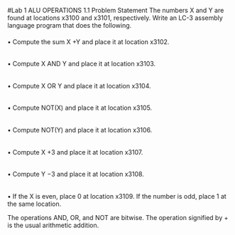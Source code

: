 
#Lab 1 ALU OPERATIONS
1.1 Problem Statement
The numbers X and Y are found at locations x3100 and x3101, respectively. Write an LC-3 assembly
language program that does the following.
####
• Compute the sum X +Y and place it at location x3102.
######
• Compute X AND Y and place it at location x3103.
######
• Compute X OR Y and place it at location x3104.
######
• Compute NOT(X) and place it at location x3105.
######
• Compute NOT(Y) and place it at location x3106.
######
• Compute X +3 and place it at location x3107.
######
• Compute Y −3 and place it at location x3108.
######
• If the X is even, place 0 at location x3109. If the number is odd, place 1 at the same location.

The operations AND, OR, and NOT are bitwise. The operation signified by + is the usual
arithmetic addition.
